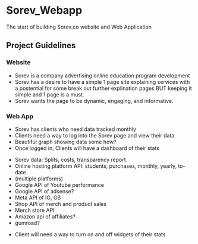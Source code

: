# Sorev_Webapp

The start of building Sorev.co website and Web Application

## Project Guidelines

### Website

* Sorev is a company advertising online education program development
* Sorev has a desire to have a simple 1 page site explaining services with a postential for some break out further explination pages BUT keeping it simple and 1 page is a must. 
* Sorev wants the page to be dynamic, engaging, and informative. 

### Web App

* Sorev has clients who need data tracked monthly
* Clients need a way to log into the Sorev page and view their data. 
* Beautiful graph showing data some how?
* Once logged in, Clients will have a dashboard of their stats
- Sorev data: Splits, costs, transparency report.
- Online hosting platform API: students, purchases, monthly, yearly, to-date
-   (multiple platforms)
- Google API of Youtube performance
- Google API of adsense? 
- Meta API of IG, GB
- Shop API of merch and product sales
- Merch store API 
- Amazon api of affiliates?
- gumroad? 

* Client will need a way to turn on and off widgets of their stats
